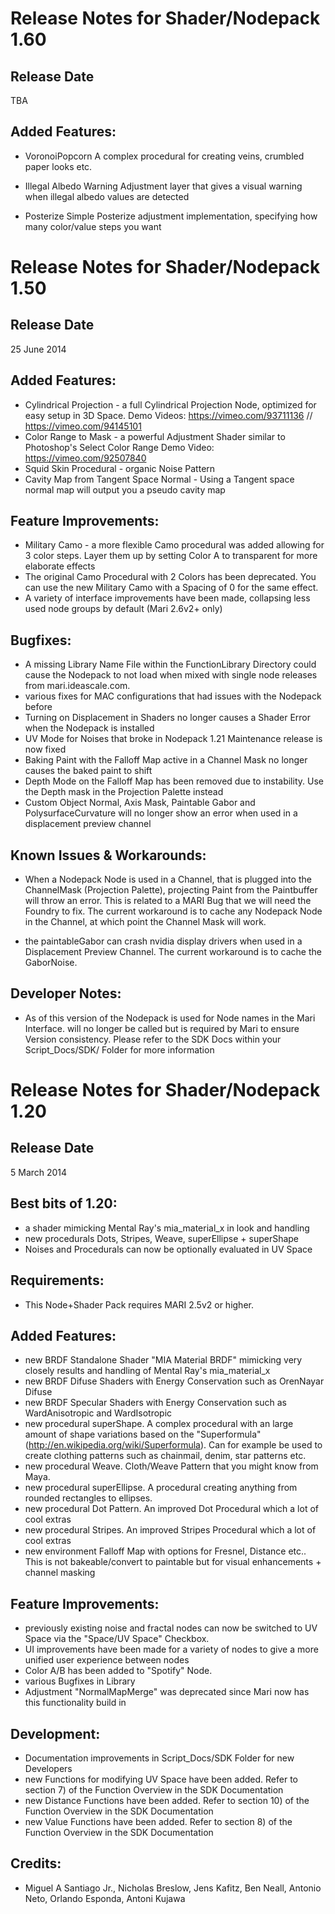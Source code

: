 Release Notes for Shader/Nodepack 1.60
=====================================================================================

Release Date
-----------
TBA

Added Features:
-----------
- VoronoiPopcorn
A complex procedural for creating veins, crumbled paper looks etc.

- Illegal Albedo Warning
Adjustment layer that gives a visual warning when illegal albedo values are detected

- Posterize
Simple Posterize adjustment implementation, specifying how many color/value steps you want



Release Notes for Shader/Nodepack 1.50
=====================================================================================

Release Date
-----------
25 June 2014


Added Features:
-----------
- Cylindrical Projection - a full Cylindrical Projection Node, optimized for easy setup in 3D Space.
  Demo Videos: https://vimeo.com/93711136 // https://vimeo.com/94145101
- Color Range to Mask - a powerful Adjustment Shader similar to Photoshop's Select Color Range
  Demo Video: https://vimeo.com/92507840
- Squid Skin Procedural - organic Noise Pattern
- Cavity Map from Tangent Space Normal - Using a Tangent space normal map will output you a pseudo cavity map

Feature Improvements:
-----------
- Military Camo - a more flexible Camo procedural was added allowing for 3 color steps. Layer them up by setting Color A to transparent for more elaborate effects
- The original Camo Procedural with 2 Colors has been deprecated. You can use the new Military Camo with a Spacing of 0 for the same effect.
- A variety of interface improvements have been made, collapsing less used node groups by default (Mari 2.6v2+ only)


Bugfixes:
-----------
- A missing Library Name File within the FunctionLibrary Directory could cause the Nodepack to not load when mixed with
  single node releases from mari.ideascale.com.
- various fixes for MAC configurations that had issues with the Nodepack before
- Turning on Displacement in Shaders no longer causes a Shader Error when the Nodepack is installed
- UV Mode for Noises that broke in Nodepack 1.21 Maintenance release is now fixed
- Baking Paint with the Falloff Map active in a Channel Mask no longer causes the baked paint to shift 
- Depth Mode on the Falloff Map has been removed due to instability. Use the Depth mask in the Projection Palette instead
- Custom Object Normal, Axis Mask, Paintable Gabor and PolysurfaceCurvature will no longer show an 
  error when used in a displacement preview channel


Known Issues & Workarounds:
-----------
- When a Nodepack Node is used in a Channel, that is plugged into the ChannelMask (Projection Palette), 
projecting Paint from the Paintbuffer will throw an error. This is related to a MARI Bug that we will
need the Foundry to fix.
The current workaround is to cache any Nodepack Node in the Channel, at which point the Channel Mask will work.

- the paintableGabor can crash nvidia display drivers when used in a Displacement Preview Channel. 
  The current workaround is to cache the GaborNoise.


Developer Notes:
-----------
- As of this version of the Nodepack <DefaultName> is used for Node names in the Mari Interface.
  <ID> will no longer be called but is required by Mari to ensure Version consistency. Please refer
  to the SDK Docs within your Script_Docs/SDK/ Folder for more information




Release Notes for Shader/Nodepack 1.20
=====================================================================================

Release Date
-----------
5 March 2014


Best bits of 1.20:
-----------
- a shader mimicking Mental Ray's mia_material_x in look and handling
- new procedurals Dots, Stripes, Weave, superEllipse + superShape
- Noises and Procedurals can now be optionally evaluated in UV Space


Requirements:
-----------
- This Node+Shader Pack requires MARI 2.5v2 or higher.


Added Features:
-----------
- new BRDF Standalone Shader "MIA Material BRDF" mimicking very closely results and handling of Mental Ray's mia_material_x
- new BRDF Difuse Shaders with Energy Conservation such as OrenNayar Difuse
- new BRDF Specular Shaders with Energy Conservation such as WardAnisotropic and WardIsotropic
- new procedural superShape. A complex procedural with an large amount of shape variations based on the "Superformula"
  (http://en.wikipedia.org/wiki/Superformula). Can for example be used to create clothing patterns such as chainmail, denim, star patterns etc.
- new procedural Weave. Cloth/Weave Pattern that you might know from Maya.
- new procedural superEllipse. A procedural creating anything from rounded rectangles to ellipses.
- new procedural Dot Pattern. An improved Dot Procedural which a lot of cool extras
- new procedural Stripes. An improved Stripes Procedural which a lot of cool extras
- new environment Falloff Map with options for Fresnel, Distance etc.. This is not bakeable/convert to paintable but for visual enhancements + channel masking

Feature Improvements:
-----------
- previously existing noise and fractal nodes can now be switched to UV Space via the "Space/UV Space" Checkbox. 
- UI improvements have been made for a variety of nodes to give a more unified user experience between nodes
- Color A/B has been added to "Spotify" Node.
- various Bugfixes in Library
- Adjustment "NormalMapMerge" was deprecated since Mari now has this functionality build in


Development:
-----------
- Documentation improvements in Script_Docs/SDK Folder for new Developers
- new Functions for modifying UV Space have been added. Refer to section 7) of the Function Overview in the SDK Documentation
- new Distance Functions have been added. Refer to section 10)  of the Function Overview in the SDK Documentation
- new Value Functions have been added. Refer to section 8)  of the Function Overview in the SDK Documentation



Credits:
-----------

- Miguel A Santiago Jr., Nicholas Breslow, Jens Kafitz, Ben Neall, Antonio Neto, Orlando Esponda, Antoni Kujawa


